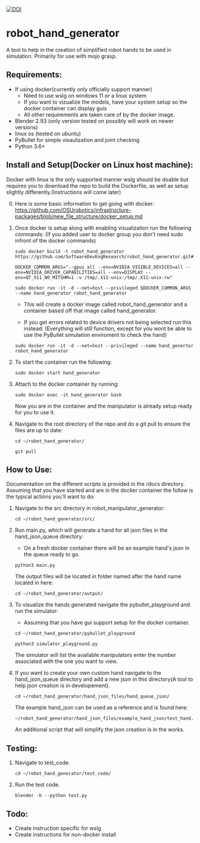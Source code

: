 [![DOI](https://zenodo.org/badge/449414021.svg)](https://zenodo.org/badge/latestdoi/449414021)
# robot_hand_generator
A tool to help in the creation of simplified robot hands to be used in simulation. Primarily for use with mojo grasp.


## Requirements:

- If using docker(currently only officially support manner)
    - Need to use wslg on windows 11 or a linux system
    - If you want to vizualize the models, have your system setup so the docker container can display guis
    - All other requirements are taken care of by the docker image.
- Blender 2.93 (only version tested on possibly will work on newer versions)
- linux os (tested on ubuntu)
- PyBullet for simple visaulization and joint checking
- Python 3.6+


## Install and Setup(Docker on Linux host machine):
Docker with linux is the only supported manner wslg should be doable but requires you to download the repo to build the Dockerfile, as well as setup slightly differently.(Instructions will come later)

0. Here is some basic information to get going with docker: https://github.com/OSUrobotics/infrastructure-packages/blob/new_file_structure/docker_setup.md

1. Once docker is setup along with enabling visualization run the following commands:
    (If you added user to docker group you don't need sudo infront of the docker commands)

    ```console
    sudo docker build -t robot_hand_generator https://github.com/SoftwareDevEngResearch/robot_hand_generator.git#main:docker_file
    ```
    ```console
    DOCKER_COMMON_ARGS="--gpus all --env=NVIDIA_VISIBLE_DEVICES=all --env=NVIDIA_DRIVER_CAPABILITIES=all --env=DISPLAY --env=QT_X11_NO_MITSHM=1 -v /tmp/.X11-unix:/tmp/.X11-unix:rw"
    ```
    ```console
    sudo docker run -it -d --net=host --privileged $DOCKER_COMMON_ARGS --name hand_generator robot_hand_generator 
    ```

    * This will create a docker image called robot_hand_generator and a container based off that image called hand_generator.
    
    * If you get errors related to device drivers not being selected run this instead: 
     (Everything will still function, except for you wont be able to use the PyBullet simulation enviroment to check the hand)
    ```console
    sudo docker run -it -d --net=host --privileged --name hand_genertor robot_hand_generator
    ```
    
2. To start the container run the following:
    ```console
    sudo docker start hand_generator
    ```

3. Attach to the docker container by running:
    ```console
    sudo docker exec -it hand_generator bash
    ```
    Now you are in the container and the manipulator is already setup ready for you to use it.

4. Navigate to the root directory of the repo and do a git pull to ensure the files are up to date:
    ```console
    cd ~/robot_hand_generator/
    ```
    ```console
    git pull
    ```


## How to Use:
Documentation on the different scripts is provided in the /docs directory.
Assuming that you have started and are in the docker container the follow is the typical actions you'll want to do:

1. Navigate to the src directory in robot_manipulator_generator:
    ```console
    cd ~/robot_hand_generator/src/
    ```

2. Run main.py, which will generate a hand for all json files in the hand_json_queue directory:
    * On a fresh docker container there will be an example hand's json in the queue ready to go.
    ```console
    python3 main.py
    ```
    The output files will be located in folder named after the hand name located in here:
    ```console
    cd ~/robot_hand_generator/output/
    ```

3. To visualize the hands generated navigate the pybullet_playground and run the simulator:
    * Assuming that you have gui support setup for the docker container.
    ```console
    cd ~/robot_hand_generator/pybullet_playground
    ```
    ```console
    python3 simulator_playground.py
    ```
    The simulator will list the available manipulators enter the number associated with the one you want to view.

4. If you want to create your own custom hand navigate to the hand_json_queue directory and add a new json in this directory(A tool to help json creation is in developement).
    ```console
    cd ~/robot_hand_generator/hand_json_files/hand_queue_json/
    ```
    The example hand_json can be used as a reference and is found here:
    ```console
    ~/robot_hand_generator/hand_json_files/example_hand_json/test_hand.json
    ```
    An additional script that will simplify the json creation is in the works.


## Testing:

1. Navigate to test_code.
    ```console
    cd ~/robot_hand_generator/test_code/
    ```
2. Run the test code.
    ```console
    blender -b --python test.py
    ```


## Todo:

- Create instruction specific for wslg
- Create instructions for non-docker install
